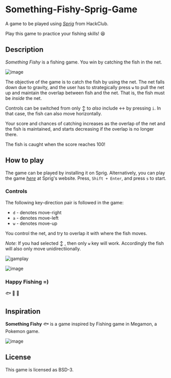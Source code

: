 # Something-Fishy-Sprig-Game
A game to be played using [*Sprig*](https://sprig.hackclub.com) from HackClub. 
<br>

Play this game to practice your fishing skills! :laughing:

## Description
*Something Fishy* is a fishing game. You win by catching the fish in the net. 

![image](https://github.com/user-attachments/assets/9d135549-a742-4c18-8eb3-e8a118075cdd)

The objective of the game is to catch the fish by using the net. The net falls down due to gravity, and the user has to strategically press `w` to pull the net up and maintain the overlap between fish and the net. That is, the fish must be *inside* the net.

Controls can be switched from only :arrow_up_down: to *also* include :left_right_arrow: by pressing `i`.  In that case, the fish can also move horizontally. 

Your score and chances of catching increases as the overlap of the net and the fish is maintained, and starts decreasing if the overlap is no longer there. 

The fish is caught when the score reaches 100!

## How to play
The game can be played by installing it on Sprig. Alternatively, you can play the game [*here*](https://sprig.hackclub.com/share/E1hniPX3i6gKj0ojIUcX) at Sprig's website. Press, `Shift + Enter`, and press `s` to start.

### Controls
The following key-direction pair is followed in the game:
+ `d` - denotes move-right
+ `a` - denotes move-left
+ `w` - denotes move-up

You control the net, and try to overlap it with where the fish moves.

*Note*: If you had selected :arrow_up_down: , then only `w` key will work. Accordingly the fish will also only move unidirectiionally.



![gamplay](https://github.com/user-attachments/assets/9da1a354-bdb8-4fae-a521-9d43ddd4f558)


![image](https://github.com/user-attachments/assets/8c4a62b5-0d5b-4215-875e-20e58f700cb8)


### Happy Fishing =)
:fish: :tropical_fish: :blowfish:


## Inspiration

**Something Fishy** :fish: is a game inspired by Fishing game in Megamon, a Pokemon game. 

![image](https://github.com/user-attachments/assets/84d2a4c9-2032-49ae-a7ed-b31fefaa6fae)

## License
This game is licensed as BSD-3. 


